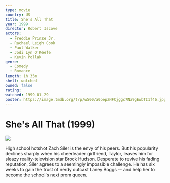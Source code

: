 ```yaml
---
type: movie
country: US
title: She's All That
year: 1999
director: Robert Iscove
actors:
  - Freddie Prinze Jr.
  - Rachael Leigh Cook
  - Paul Walker
  - Jodi Lyn O'Keefe
  - Kevin Pollak
genre:
  - Comedy
  - Romance
length: 1h 35m
shelf: watched
owned: false
rating:
watched: 1999-01-29
poster: https://image.tmdb.org/t/p/w500/a0pepZNFCjggc7Na9gEwbTI1f46.jpg
---
```


# She's All That (1999)

![](https://image.tmdb.org/t/p/w500/a0pepZNFCjggc7Na9gEwbTI1f46.jpg)

High school hotshot Zach Siler is the envy of his peers. But his popularity declines sharply when his cheerleader girlfriend, Taylor, leaves him for sleazy reality-television star Brock Hudson. Desperate to revive his fading reputation, Siler agrees to a seemingly impossible challenge. He has six weeks to gain the trust of nerdy outcast Laney Boggs -- and help her to become the school's next prom queen.